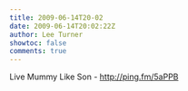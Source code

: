 ```yaml
---
title: 2009-06-14T20-02
date: 2009-06-14T20:02:22Z
author: Lee Turner
showtoc: false
comments: true
---
```


Live Mummy Like Son - http://ping.fm/5aPPB

